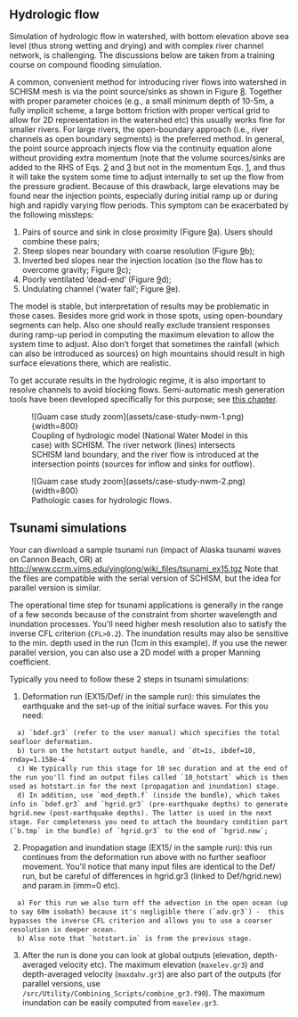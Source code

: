 ## Hydrologic flow
Simulation of hydrologic flow in watershed, with bottom elevation above sea level (thus strong wetting and drying) and with complex river channel network, is challenging. The discussions below are taken from a training course on compound flooding simulation.

A common, convenient method for introducing river flows into watershed in SCHISM mesh is via the point source/sinks as shown in Figure [8](#figure08). Together with proper parameter choices (e.g., a small minimum depth of 10-5m, a fully implicit scheme, a large bottom friction with proper vertical grid to allow for 2D representation in the watershed etc) this usually works fine for smaller rivers. For large rivers, the open-boundary approach (i.e., river channels as open boundary segments) is the preferred method. In general, the point source approach injects flow via the continuity equation alone without providing extra momentum (note that the volume sources/sinks are added to the RHS of Eqs. [2](schism/physical-formulation.md) and [3](schism/physical-formulation.md) but not in the momentum Eqs. [1](schism/physical-formulation.md), and thus it will take the system some time to adjust internally to set up the flow from the pressure gradient. Because of this drawback, large elevations may be found near the injection points, especially during initial ramp up or during high and rapidly varying flow periods. This symptom can be exacerbated by the following missteps:

1. Pairs of source and sink in close proximity (Figure [9](#figure09)a). Users should combine these pairs;
2. Steep slopes near boundary with coarse resolution (Figure [9](#figure09)b); 
3. Inverted bed slopes near the injection location (so the flow has to overcome gravity; Figure [9](#figure09)c);
4. Poorly ventilated ‘dead-end’ (Figure [9](#figure09)d);
5. Undulating channel (‘water fall’; Figure [9](#figure09)e).

The model is stable, but interpretation of results may be problematic in those cases. Besides more grid work in those spots, using open-boundary segments can help. Also one should really exclude transient responses during ramp-up period in computing the maximum elevation to allow the system time to adjust. Also don’t forget that sometimes the rainfall (which can also be introduced as sources) on high mountains should result in high surface elevations there, which are realistic.

To get accurate results in the hydrologic regime, it is also important to resolve channels to avoid blocking flows. Semi-automatic mesh generation
 tools have been developed specifically for this purpose; see [this chapter](mesh-generation/meshing-for-compound-floods/overview.md).

<figure markdown id='figure08'>
![Guam case study zoom](assets/case-study-nwm-1.png){width=800}
<figcaption>Coupling of hydrologic model (National Water Model in this case) with SCHISM. The river network (lines) intersects SCHISM land boundary, and the river flow is introduced at the intersection points (sources for inflow and sinks for outflow).</figcaption>
</figure>

<figure markdown id='figure09'>
![Guam case study zoom](assets/case-study-nwm-2.png){width=800}
<figcaption>Pathologic cases for hydrologic flows.</figcaption>
</figure>

## Tsunami simulations
Your can diwnload a sample tsunami run (impact of Alaska tsunami waves on Cannon Beach, OR) at http://www.ccrm.vims.edu/yinglong/wiki_files/tsunami_ex15.tgz
Note that the files are compatible with the serial version of SCHISM, but the idea for parallel version is similar.

The operational time step for tsunami applications is generally in the range of a few seconds because of the constraint from shorter wavelength
 and inundation processes. You'll need higher mesh resolution also to satisfy the inverse CFL criterion (`CFL>0.2`). 
 The inundation results may also be sensitive to the min. depth used in the run (1cm in this example). 
If you use the newer parallel version, you can also use a 2D model with a proper Manning coefficient.

Typically you need to follow these 2 steps in tsunami simulations:

1. Deformation run (EX15/Def/ in the sample run): this simulates the earthquake and the set-up of the initial surface waves. For this you need:
```
  a) `bdef.gr3` (refer to the user manual) which specifies the total seafloor deformation.
  b) turn on the hotstart output handle, and `dt=1s, ibdef=10, rnday=1.158e-4`
  c) We typically run this stage for 10 sec duration and at the end of the run you'll find an output files called `10_hotstart` which is then used as hotstart.in for the next (propagation and inundation) stage.
  d) In addition, use `mod_depth.f` (inside the bundle), which takes info in `bdef.gr3` and `hgrid.gr3` (pre-earthquake depths) to generate hgrid.new (post-earthquake depths). The latter is used in the next stage. For completeness you need to attach the boundary condition part (`b.tmp` in the bundle) of `hgrid.gr3` to the end of `hgrid.new`;
```
2. Propagation and inundation stage (EX15/ in the sample run): this run continues from the deformation run above with no further seafloor movement. You'll notice that many input files are identical to the Def/ run, but be careful of differences in hgrid.gr3 (linked to Def/hgrid.new) and param.in (imm=0 etc).
```
  a) For this run we also turn off the advection in the open ocean (up to say 60m isobath) because it's negligible there (`adv.gr3`) -  this bypasses the inverse CFL criterion and allows you to use a coarser resolution in deeper ocean.
  b) Also note that `hotstart.in` is from the previous stage. 
```
3. After the run is done you can look at global outputs (elevation, depth-averaged velocity etc). The maximum elevation (`maxelev.gr3`) and depth-averaged velocity (`maxdahv.gr3`) are also part of the outputs (for parallel versions, use `/src/Utility/Combining_Scripts/combine_gr3.f90`). The maximum inundation can be easily computed from `maxelev.gr3`.
